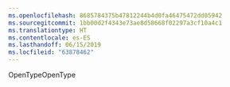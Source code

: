 ```yaml
---
ms.openlocfilehash: 8685784375b47812244b4d0fa46475472dd05942
ms.sourcegitcommit: 1bb00d2f4343e73ae8d58668f02297a3cf10a4c1
ms.translationtype: HT
ms.contentlocale: es-ES
ms.lasthandoff: 06/15/2019
ms.locfileid: "63878462"
---
```

<span data-ttu-id="4b9ff-101">OpenType</span><span class="sxs-lookup"><span data-stu-id="4b9ff-101">OpenType</span></span>